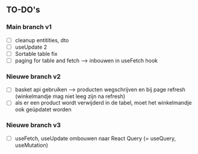## TO-DO's

### Main branch v1 

- [ ] cleanup entitities, dto
- [ ] useUpdate 2
- [ ] Sortable table fix 
- [ ] paging for table and fetch --> inbouwen in useFetch hook 

### Nieuwe branch v2

- [ ] basket api gebruiken --> producten wegschrijven en bij page refresh (winkelmandje mag niet leeg zijn na refresh)
- [ ] als er een product wordt verwijderd in de tabel, moet het winkelmandje ook geüpdatet worden

### Nieuwe branch v3

- [ ] useFetch, useUpdate ombouwen naar React Query (= useQuery, useMutation)